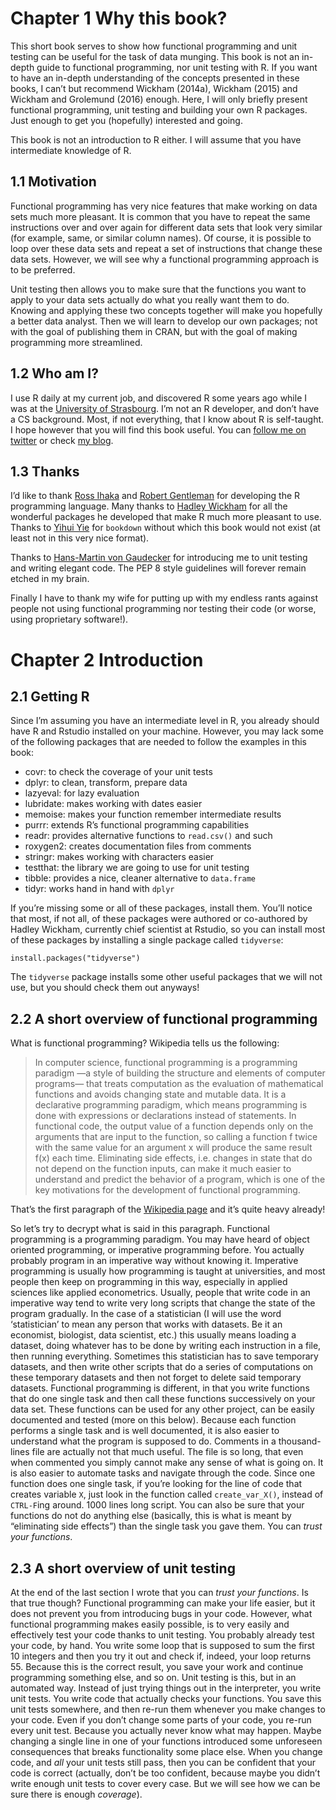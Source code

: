 # Chapter 1 Why this book?

This short book serves to show how functional programming and unit
testing can be useful for the task of data munging. This book is not an
in-depth guide to functional programming, nor unit testing with R. If
you want to have an in-depth understanding of the concepts presented in
these books, I can’t but recommend Wickham (2014a), Wickham (2015) and Wickham and Grolemund
(2016) enough. Here, I will only briefly present
functional programming, unit testing and building your own R packages.
Just enough to get you (hopefully) interested and going.

This book is not an introduction to R either. I will assume that you
have intermediate knowledge of R.

## 1.1 Motivation

Functional programming has very nice features that make working on data
sets much more pleasant. It is common that you have to repeat the same
instructions over and over again for different data sets that look very
similar (for example, same, or similar column names). Of course, it is
possible to loop over these data sets and repeat a set of instructions
that change these data sets. However, we will see why a functional
programming approach is to be preferred.

Unit testing then allows you to make sure that the functions you want to
apply to your data sets actually do what you really want them to do.
Knowing and applying these two concepts together will make you hopefully
a better data analyst. Then we will learn to develop our own packages;
not with the goal of publishing them in CRAN, but with the goal of
making programming more streamlined.

## 1.2 Who am I?

I use R daily at my current job, and discovered R some years ago while I
was at the [University of Strasbourg](http://www.unistra.fr/index.php?id=accueil).
I’m not an R developer, and don’t have a CS background. Most, if not everything, that
I know about R is self-taught. I hope however that you will find this
book useful. You can [follow me on twitter](https://twitter.com/brodriguesco) or
check [my blog](http://brodrigues.co).

## 1.3 Thanks

I’d like to thank [Ross Ihaka](https://www.stat.auckland.ac.nz/\~ihaka/)
and [Robert Gentleman](https://en.wikipedia.org/wiki/Robert_Gentleman_\(statistician\))
for developing the R programming language. Many thanks to [Hadley Wickham](http://hadley.nz/) for all the wonderful packages he developed
that make R much more pleasant to use. Thanks to [Yihui Yie](http://yihui.name/) for `bookdown` without which this book would
not exist (at least not in this very nice format).

Thanks to [Hans-Martin von Gaudecker](https://www.iame.uni-bonn.de/people/hm-gaudecker) for
introducing me to unit testing and writing elegant code. The PEP 8 style
guidelines will forever remain etched in my brain.

Finally I have to thank my wife for putting up with my endless rants
against people not using functional programming nor testing their code
(or worse, using proprietary software!).

# Chapter 2 Introduction

## 2.1 Getting R

Since I’m assuming you have an intermediate level in R, you already
should have R and Rstudio installed on your machine. However, you may
lack some of the following packages that are needed to follow the
examples in this book:

  - covr: to check the coverage of your unit tests
  - dplyr: to clean, transform, prepare data
  - lazyeval: for lazy evaluation
  - lubridate: makes working with dates easier
  - memoise: makes your function remember intermediate results
  - purrr: extends R’s functional programming capabilities
  - readr: provides alternative functions to `read.csv()` and such
  - roxygen2: creates documentation files from comments
  - stringr: makes working with characters easier
  - testthat: the library we are going to use for unit testing
  - tibble: provides a nice, cleaner alternative to `data.frame`
  - tidyr: works hand in hand with `dplyr`

If you’re missing some or all of these packages, install them. You’ll
notice that most, if not all, of these packages were authored or
co-authored by Hadley Wickham, currently chief scientist at Rstudio, so
you can install most of these packages by installing a single package
called `tidyverse`:

``` sourceCode r
install.packages("tidyverse")
```

The `tidyverse` package installs some other useful packages that we will
not use, but you should check them out anyways\!

## 2.2 A short overview of functional programming

What is functional programming? Wikipedia tells us the following:

> In computer science, functional programming is a programming paradigm
> —a style of building the structure and elements of computer
> programs— that treats computation as the evaluation of mathematical
> functions and avoids changing state and mutable data. It is a
> declarative programming paradigm, which means programming is done with
> expressions or declarations instead of statements. In functional code,
> the output value of a function depends only on the arguments that are
> input to the function, so calling a function f twice with the same
> value for an argument x will produce the same result f(x) each time.
> Eliminating side effects, i.e. changes in state that do not depend on
> the function inputs, can make it much easier to understand and predict
> the behavior of a program, which is one of the key motivations for the
> development of functional programming.

That’s the first paragraph of the [Wikipedia
page](https://en.wikipedia.org/wiki/Functional_programming) and it’s
quite heavy already\!

So let’s try to decrypt what is said in this paragraph. Functional
programming is a programming paradigm. You may have heard of object
oriented programming, or imperative programming before. You actually
probably program in an imperative way without knowing it. Imperative
programming is usually how programming is taught at universities, and
most people then keep on programming in this way, especially in applied
sciences like applied econometrics. Usually, people that write code in
an imperative way tend to write very long scripts that change the state
of the program gradually. In the case of a statistician (I will use the
word ‘statistician’ to mean any person that works with datasets. Be it
an economist, biologist, data scientist, etc.) this usually means
loading a dataset, doing whatever has to be done by writing each
instruction in a file, then running everything. Sometimes this
statistician has to save temporary datasets, and then write other
scripts that do a series of computations on these temporary datasets and
then not forget to delete said temporary datasets. Functional
programming is different, in that you write functions that do one single
task and then call these functions successively on your data set. These
functions can be used for any other project, can be easily documented
and tested (more on this below). Because each function performs a single
task and is well documented, it is also easier to understand what the
program is supposed to do. Comments in a thousand-lines file are
actually not that much useful. The file is so long, that even when
commented you simply cannot make any sense of what is going on. It is
also easier to automate tasks and navigate through the code. Since one
function does one single task, if you’re looking for the line of code
that creates variable `X`, just look in the function called
`create_var_X()`, instead of `CTRL-F`ing around. 1000 lines long script.
You can also be sure that your functions do not do anything else
(basically, this is what is meant by “eliminating side effects”) than
the single task you gave them. You can *trust your functions*.

## 2.3 A short overview of unit testing

At the end of the last section I wrote that you can *trust your
functions*. Is that true though? Functional programming can make your
life easier, but it does not prevent you from introducing bugs in your
code. However, what functional programming makes easily possible, is to
very easily and effectively test your code thanks to unit testing. You
probably already test your code, by hand. You write some loop that is
supposed to sum the first 10 integers and then you try it out and check
if, indeed, your loop returns 55. Because this is the correct result,
you save your work and continue programming something else, and so on.
Unit testing is this, but in an automated way. Instead of just trying
things out in the interpreter, you write unit tests. You write code that
actually checks your functions. You save this unit tests somewhere, and
then re-run them whenever you make changes to your code. Even if you
don’t change some parts of your code, you re-run every unit test.
Because you actually never know what may happen. Maybe changing a single
line in one of your functions introduced some unforeseen consequences
that breaks functionality some place else. When you change code, and
*all* your unit tests still pass, then you can be confident that your
code is correct (actually, don’t be too confident, because maybe you
didn’t write enough unit tests to cover every case. But we will see how
we can be sure there is enough *coverage*).
